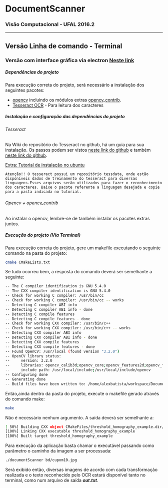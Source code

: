# DocumentScanner
### Visão Computacional - UFAL 2016.2
***
## Versão Linha de comando - Terminal
### Versão com interface gráfica via electron [Neste link](https://github.com/alexbatista/ElectronVisaoComputacional)
##### Dependências do projeto

Para execução correta do projeto, será necessário a instalação dos seguintes pacotes:
* [opencv](http://opencv.org/) incluindo os módulos extras [opencv_contrib](https://github.com/opencv/opencv_contrib).
* [Tesseract OCR](https://github.com/tesseract-ocr/tesseract) - Para leitura dos caracteres

##### Instalação e configuração das dependências do projeto

###### Tesseract
Na Wiki do repositório do Tesseract no github, há um guia para sua instalação. Os passos podem ser vistos [neste link do github](https://github.com/tesseract-ocr/tesseract/wiki/Compiling) e também [neste link do github](https://github.com/tesseract-ocr/tesseract/wiki).

[Extra: Tutorial de instalação no ubuntu](https://www.webuildinternet.com/2016/06/28/installing-opencv-with-tesseract-text-module-on-ubuntu/)

`Atenção!! O tesseract possui um repositório tessdata, onde estão disponíveis dados de treinamento do tesseract para diversas linguagens.Esses arquivos serão utilizados para fazer o reconhecimento dos caracteres. Baixe o pacote referente a linguagem desejada e copie para a pasta indicada no tutorial.`
###### Opencv + opencv_contrib
Ao instalar o opencv, lembre-se de também instalar os pacotes extras juntos.


##### Execução do projeto (Via Terminal)

Para execução correta do projeto, gere um makefile executando o seguinte comando na pasta do projeto:
```sh
cmake CMakeLists.txt
```
Se tudo ocorreu bem, a resposta do comando deverá ser semelhante a seguinte:
```sh
-- The C compiler identification is GNU 5.4.0
-- The CXX compiler identification is GNU 5.4.0
-- Check for working C compiler: /usr/bin/cc
-- Check for working C compiler: /usr/bin/cc -- works
-- Detecting C compiler ABI info
-- Detecting C compiler ABI info - done
-- Detecting C compile features
-- Detecting C compile features - done
-- Check for working CXX compiler: /usr/bin/c++
-- Check for working CXX compiler: /usr/bin/c++ -- works
-- Detecting CXX compiler ABI info
-- Detecting CXX compiler ABI info - done
-- Detecting CXX compile features
-- Detecting CXX compile features - done
-- Found OpenCV: /usr/local (found version "3.2.0")
-- OpenCV library status:
--     version: 3.2.0
--     libraries: opencv_calib3d;opencv_core;opencv_features2d;opencv_flann;opencv_highgui;opencv_imgcodecs;opencv_imgproc;opencv_ml;opencv_objdetect;opencv_photo;opencv_shape;opencv_stitching;opencv_superres;opencv_video;opencv_videoio;opencv_videostab;opencv_viz;opencv_aruco;opencv_bgsegm;opencv_bioinspired;opencv_ccalib;opencv_contrib_world;opencv_cvv;opencv_datasets;opencv_dnn;opencv_dpm;opencv_face;opencv_freetype;opencv_fuzzy;opencv_hdf;opencv_line_descriptor;opencv_optflow;opencv_phase_unwrapping;opencv_plot;opencv_reg;opencv_rgbd;opencv_saliency;opencv_sfm;opencv_stereo;opencv_structured_light;opencv_surface_matching;opencv_text;opencv_tracking;opencv_xfeatures2d;opencv_ximgproc;opencv_xobjdetect;opencv_xphoto
--     include path: /usr/local/include;/usr/local/include/opencv
-- Configuring done
-- Generating done
-- Build files have been written to: /home/alexbatista/workspace/DocumentScanner

```
Então,ainda dentro da pasta do projeto, execute o makefile gerado através do comando make:
```sh
make
```
Não é necessário nenhum argumento. A saída deverá ser semelhante a:

```sh
[ 50%] Building CXX object CMakeFiles/threshold_homography_example.dir/threshold_homography_example.cpp.o
[100%] Linking CXX executable threshold_homography_example
[100%] Built target threshold_homography_example
```

Para execução da aplicação basta chamar o executável passando como parâmetro o caminho da imagem a ser processada:

```sh
./documentScanner bd/cupom10.jpg
```
Será exibido então, diversas imagens de acordo com cada transformação realizada e o texto reconhecido pelo OCR estará disponível tanto no terminal, como num arquivo de saída ***out.txt***.
